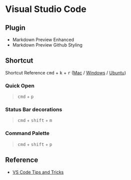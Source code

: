 # Visual Studio Code

## Plugin

- Markdown Preview Enhanced
- Markdown Preview Github Styling

## Shortcut

Shortcut Reference <kbd>cmd</kbd> + <kbd>k</kbd> + <kbd>r</kbd> ([Mac](https://code.visualstudio.com/shortcuts/keyboard-shortcuts-macos.pdf) / [Windows](https://code.visualstudio.com/shortcuts/keyboard-shortcuts-windows.pdf) / [Ubuntu](https://code.visualstudio.com/shortcuts/keyboard-shortcuts-linux.pdf))

### Quick Open

> <kbd>cmd</kbd> + <kbd>p</kbd>

### Status Bar decorations

> <kbd>cmd</kbd> + <kbd>shift</kbd> + <kbd>m</kbd>

### Command Palette

> <kbd>cmd</kbd> + <kbd>shift</kbd> + <kbd>p</kbd>

## Reference

- [VS Code Tips and Tricks](https://github.com/Microsoft/vscode-tips-and-tricks?wt.mc_id=DX_881390#extension-recommendations)